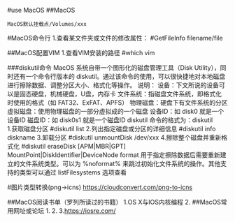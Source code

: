 #use MacOS
##MacOS




	MacOS默认挂载点/Volumes/xxx




#MacOS命令行
	1.查看某文件夹或文件的修改属性：
		#GetFileInfo filename/file

##MacOS配置VIM
	1.查看VIM安装的路径
		#which vim


###diskutil命令
	MacOS 系统自带一个图形化的磁盘管理工具（Disk Utility），同时还有一个命令行版本的 diskutil。通过该命令的使用，可以很快捷地对本地磁盘进行擦除数据、调整分区大小、格式化等操作。
	说明：
		设备：下文所说的设备可以是固态硬盘，机械硬盘，U盘，内存卡
		文件系统：指磁盘文件系统，即格式化时使用的格式（如 FAT32、ExFAT、APFS）
		物理磁盘：硬盘下有文件系统的分区
		虚拟磁盘：使用物理磁盘的一部分虚拟成的一个磁盘
		设备ID：如 disk0 就是一个设备ID
		磁盘ID：如 disk0s1 就是一个磁盘ID
	diskutil 命令的格式为：diskutil <verb> <options>		
	1.获取磁盘分区
		#diskutil list
	2.列出指定磁盘或分区的详细信息
		#diskutil info diskname
	3.卸载分区
		#diskutil unmountDisk /dev/xxx
	4.擦除整个磁盘并重新格式化
		#diskutil eraseDisk <format> <name> [APM|MBR|GPT] MountPoint|DiskIdentifier|DeviceNode
		format 用于指定擦除数据后需要重新建立的文件系统类型。可以为 %noformat% 来跳过初始化文件系统的操作。其他支持的类型可以通过 listFilesystems 选项查看



#图片类型转换(png->icns)
	https://cloudconvert.com/png-to-icns






















##MacOS阅读书单（罗列所读过的书籍）
	1.OS X与IOS内核编程
	2.
##MacOS常用网址或论坛
	1.
	2.
	3.https://iosre.com/